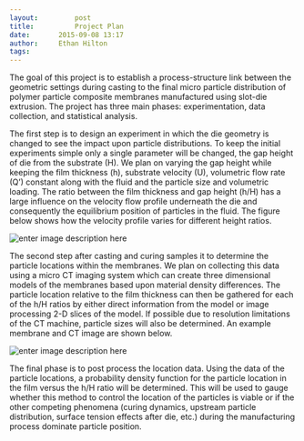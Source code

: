 ```yaml
---
layout:     	post
title:      	Project Plan
date: 		2015-09-08 13:17
author:     Ethan Hilton
tags:         
---
```


The goal of this project is to establish a process-structure link between the geometric settings during casting to the final micro particle distribution of polymer particle composite membranes manufactured using slot-die extrusion. The project has three main phases: experimentation, data collection, and statistical analysis.

The first step is to design an experiment in which the die geometry is changed to see the impact upon particle distributions. To keep the initial experiments simple only a single parameter will be changed, the gap height of die from the substrate (H). We plan on varying the gap height while keeping the film thickness (h), substrate velocity (U), volumetric flow rate (Q’) constant along with the fluid and the particle size and volumetric loading. The ratio between the film thickness and gap height (h/H) has a large influence on the velocity flow profile underneath the die and consequently the equilibrium position of particles in the fluid.  The figure below shows how the velocity profile varies for different height ratios.

![enter image description here](https://github.com/ehilton3/Microparticle-distribution/blob/gh-pages/img/velocity_profile.png?raw=true)


The second step after casting and curing samples it to determine the particle locations within the membranes. We plan on collecting this data using a micro CT imaging system which can create three dimensional models of the membranes based upon material density differences. The particle location relative to the film thickness can then be gathered for each of the h/H ratios by either direct information from the model or image processing 2-D slices of the model. If possible due to resolution limitations of the CT machine, particle sizes will also be determined.  An example membrane and CT image are shown below.

![enter image description here](https://github.com/ehilton3/Microparticle-distribution/blob/gh-pages/img/CT_raw.png?raw=true)

The final phase is to post process the location data. Using the data of the particle locations, a probability density function for the particle location in the film versus the h/H ratio will be determined. This will be used to gauge whether this method to control the location of the particles is viable or if the other competing phenomena (curing dynamics, upstream particle distribution, surface tension effects after die, etc.) during the manufacturing process dominate particle position.
